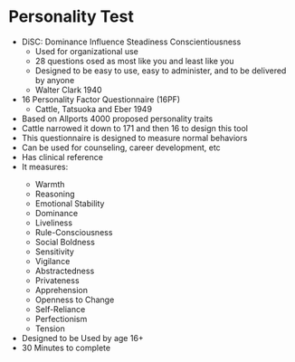<h1>Personality Test</h1>
<p>
<ul>
    <li>
    DiSC: Dominance Influence Steadiness Conscientiousness
    <ul>
        <li>Used for organizational use</li>
        <li>28 questions osed as most like you and least like you</li>
        <li>Designed to be easy to use, easy to administer, and to be delivered by anyone</li>
        <li> Walter Clark 1940</li>
    </ul></li>
    <li>
    16 Personality Factor Questionnaire (16PF)
    <ul>
    <li>Cattle, Tatsuoka and Eber 1949</li>
    </ul>
        <li>Based on Allports 4000 proposed personality traits</li>
        <li>Cattle narrowed it down to 171 and then 16 to design this tool</li>
        <li>This questionnaire is designed to measure normal behaviors</li>
        <li>Can be used for counseling, career development, etc</li>
        <li>Has clinical reference</li>
        <li>It measures:</li>
        <ul>
            <li>Warmth</li>
            <li>Reasoning</li>
            <li>Emotional Stability</li>
            <li>Dominance</li>
            <li>Liveliness</li>
            <li>Rule-Consciousness</li>
            <li>Social Boldness</li>
            <li>Sensitivity</li>
            <li>Vigilance</li>
            <li>Abstractedness</li>
            <li>Privateness</li>
            <li>Apprehension</li>
            <li>Openness to Change</li>
            <li>Self-Reliance</li>
            <li>Perfectionism</li>
            <li>Tension</li>
        </ul>
        <li>Designed to be Used by age 16+</li>
        <li>30 Minutes to complete</li>

</ul>
</p>